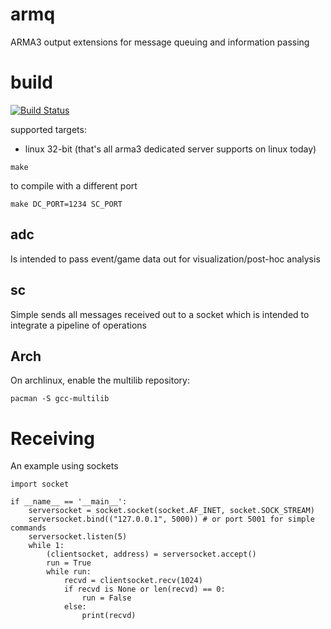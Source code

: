 armq
===

ARMA3 output extensions for message queuing and information passing

# build

[![Build Status](https://travis-ci.org/enckse/armq.svg?branch=master)](https://travis-ci.org/enckse/armq)

supported targets:
* linux 32-bit (that's all arma3 dedicated server supports on linux today)

```
make
```

to compile with a different port
```
make DC_PORT=1234 SC_PORT
```

## adc

Is intended to pass event/game data out for visualization/post-hoc analysis

## sc

Simple sends all messages received out to a socket which is intended to integrate a pipeline of operations

## Arch

On archlinux, enable the multilib repository:

```
pacman -S gcc-multilib
```

# Receiving

An example using sockets
```
import socket

if __name__ == '__main__':
    serversocket = socket.socket(socket.AF_INET, socket.SOCK_STREAM)
    serversocket.bind(("127.0.0.1", 5000)) # or port 5001 for simple commands
    serversocket.listen(5)
    while 1:
        (clientsocket, address) = serversocket.accept()
        run = True
        while run:
            recvd = clientsocket.recv(1024)
            if recvd is None or len(recvd) == 0:
                run = False
            else:
                print(recvd)
```
